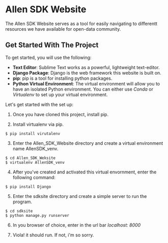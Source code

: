 # Allen SDK Website

The Allen SDK Website serves as a tool for easily navigating to differentt resources we have available for open-data community.

## Get Started With The Project
To get started, you will use the following:
* **Text Editor**: Sublime Text works as a powerful, lightweight text-editor. 
* **Django Package**: Django is the web framework this website is built on.
* **pip**: pip is a tool for installing python packages.
* **Python Virtual Environment**: The virtual environment will allow you to have an isolated Python environment. You can either use
                                  *Conda* or *Virtualenv* to set up your virtual environment.

Let's get started with the set up:

1. Once you have cloned this project, install pip.

2. Install virtualenv via pip.
``` 
$ pip install virutalenv
```

3. Enter the Allen_SDK_Website directory and create a virtual environment name AllenSDK_venv.
```
$ cd Allen_SDK_Weksite
$ virtualenv AllenSDK_venv
```

4. After you've created and activated this virtual envornment, enter the following command:
```
$ pip install Django
```

5. Enter the sdksite directory and create a simple server to run the program. 
```
$ cd sdksite
$ python manage.py runserver 
````
6. In you browser of choice, enter in the url bar *localhost: 8000*

7. Viola! it should run. If not, i'm so sorry.
